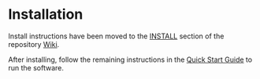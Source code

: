 # Installation

Install instructions have been moved to the [INSTALL](https://github.com/Peas-Network/peas-blockchain/wiki/INSTALL) section of the repository [Wiki](https://github.com/Peas-Network/peas-blockchain/wiki).

After installing, follow the remaining instructions in the
[Quick Start Guide](https://github.com/Peas-Network/peas-blockchain/wiki/Quick-Start-Guide)
to run the software.
